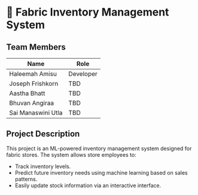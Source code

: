 # 🧵 Fabric Inventory Management System

## Team Members
| Name                 | Role |
|--------------------|----|
| Haleemah Amisu     | Developer |
| Joseph Frishkorn   | TBD |
| Aastha Bhatt       | TBD |
| Bhuvan Angiraa     | TBD |
| Sai Manaswini Utla | TBD |

## Project Description
This project is an ML-powered inventory management system designed for fabric stores. The system allows store employees to:
- Track inventory levels.
- Predict future inventory needs using machine learning based on sales patterns.
- Easily update stock information via an interactive interface.


